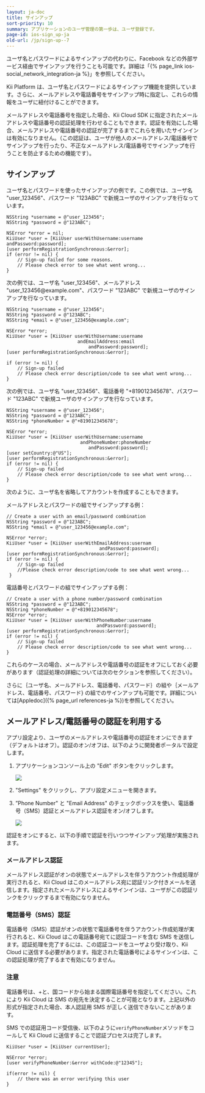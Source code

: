 ```yaml
---
layout: ja-doc
title: サインアップ
sort-priority: 10
summary: アプリケーションのユーザ管理の第一歩は、ユーザ登録です。
page-id: ios-sign_up-ja
old-url: /jp/sign-up--7
---
```

<p class="callout">ユーザ名とパスワードによるサインアップの代わりに、Facebook などの外部サービス経由でサインアップを行うことも可能です。詳細は「{% page_link ios-social_network_integration-ja %}」を参照してください。</p>

Kii Platform は、ユーザ名とパスワードによるサインアップ機能を提供しています。さらに、メールアドレスや電話番号をサインアップ時に指定し、これらの情報をユーザに紐付けることができます。

メールアドレスや電話番号を指定した場合、Kii Cloud SDK に指定されたメールアドレスや電話番号の認証処理を行わせることもできます。認証を有効にした場合、メールアドレスや電話番号の認証が完了するまでこれらを用いたサインインは有効になりません。（この認証は、ユーザが他人のメールアドレス/電話番号でサインアップを行ったり、不正なメールアドレス/電話番号でサインアップを行うことを防止するための機能です）。

## サインアップ

ユーザ名とパスワードを使ったサインアップの例です。この例では、ユーザ名 "user\_123456"、パスワード "123ABC" で新規ユーザのサインアップを行なっています。

```objc
NSString *username = @"user_123456";
NSString *password = @"123ABC";

NSError *error = nil;
KiiUser *user = [KiiUser userWithUsername:username andPassword:password];
[user performRegistrationSynchronous:&error];
if (error != nil) {
    // Sign-up failed for some reasons.
    // Please check error to see what went wrong...
}
```

次の例では、ユーザ名 "user\_123456"、メールアドレス "user\_123456@example\.com"、パスワード "123ABC" で新規ユーザのサインアップを行なっています。

```objc
NSString *username = @"user_123456";
NSString *password = @"123ABC";
NSString *email = @"user_123456@example.com";

NSError *error;
KiiUser *user = [KiiUser userWithUsername:username
                          andEmailAddress:email
                              andPassword:password];
[user performRegistrationSynchronous:&error];

if (error != nil) {
    // Sign-up failed
    // Please check error description/code to see what went wrong...
}
```

次の例では、ユーザ名 "user\_123456"、電話番号 "+819012345678"、パスワード "123ABC" で新規ユーザのサインアップを行なっています。

```objc
NSString *username = @"user_123456";
NSString *password = @"123ABC";
NSString *phoneNumber = @"+819012345678";

NSError *error;
KiiUser *user = [KiiUser userWithUsername:username
                           andPhoneNumber:phoneNumber
                              andPassword:password];
[user setCountry:@"US"];
[user performRegistrationSynchronous:&error];
if (error != nil) {
    // Sign-up failed
    // Please check error description/code to see what went wrong...
}
```

次のように、ユーザ名を省略してアカウントを作成することもできます。

メールアドレスとパスワードの組でサインアップする例：

```objc
// Create a user with an email/password combination
NSString *password = @"123ABC";
NSString *email = @"user_123456@example.com";

NSError *error;
KiiUser *user = [KiiUser userWithEmailAddress:usernam
                                  andPassword:password];
[user performRegistrationSynchronous:&error];
if (error != nil) {
    // Sign-up failed
    //Please check error description/code to see what went wrong...
 }
```

電話番号とパスワードの組でサインアップする例：

```objc
// Create a user with a phone number/password combination
NSString *password = @"123ABC";
NSString *phoneNumber = @"+819012345678";
NSError *error;
KiiUser *user = [KiiUser userWithPhoneNumber:username
                                 andPassword:password];
[user performRegistrationSynchronous:&error];
if (error != nil) {
    // Sign-up failed
    // Please check error description/code to see what went wrong...
}
```

これらのケースの場合、メールアドレスや電話番号の認証をオフにしておく必要があります（認証処理の詳細については次のセクションを参照してください）。

さらに｛ユーザ名、メールアドレス、電話番号、パスワード｝の組や｛メールアドレス、電話番号、パスワード} の組でのサインアップも可能です。詳細については[Appledoc]({% page_url references-ja %})を参照してください。

## メールアドレス/電話番号の認証を利用する

アプリ設定より、ユーザのメールアドレスや電話番号の認証をオンにできます（デフォルトはオフ）。認証のオン/オフは、以下のように開発者ポータルで設定します。

1. アプリケーションコンソール上の "Edit" ボタンをクリックします。

    ![](01.png)
1. "Settings" をクリックし、アプリ設定メニューを開きます。
1. ”Phone Number" と "Email Address" のチェックボックスを使い、電話番号（SMS）認証とメールアドレス認証をオン/オフします。

    ![](02.png)

認証をオンにすると、以下の手順で認証を行いつつサインアップ処理が実施されます。

### メールアドレス認証

メールアドレス認証がオンの状態でメールアドレスを伴うアカウント作成処理が実行されると、Kii Cloud はこのメールアドレス宛に認証リンク付きメールを送信します。指定されたメールアドレスによるサインインは、ユーザがこの認証リンクをクリックするまで有効になりません。

### 電話番号（SMS）認証

電話番号（SMS）認証がオンの状態で電話番号を伴うアカウント作成処理が実行されると、Kii Cloud はこの電話番号宛てに認証コードを含む SMS を送信します。認証処理を完了するには、この認証コードをユーザより受け取り、Kii Cloud に送信する必要があります。指定された電話番号によるサインインは、この認証処理が完了するまで有効になりません。

### 注意

電話番号は、+と、国コードから始まる国際電話番号を指定してください。これにより Kii Cloud は SMS の宛先を決定することが可能となります。上記以外の形式が指定された場合、本人認証用 SMS が正しく送信できないことがあります。

SMS での認証用コード受信後、以下のように`verifyPhoneNumber`メソッドをコールして Kii Cloud に送信することで認証プロセスは完了します。

```objc
KiiUser *user = [KiiUser currentUser];

NSError *error;
[user verifyPhoneNumber:&error withCode:@"12345"];

if(error != nil) {
    // there was an error verifying this user
}
```
